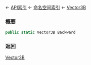 ← [API索引](Api-Index) ← [命名空间索引](Namespace-Index) ← [Vector3B](VRageMath.Vector3B)

### 概要

```csharp
public static Vector3B Backward
```

### 返回

[Vector3B](VRageMath.Vector3B)

